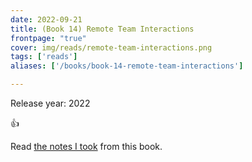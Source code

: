 ```yaml
---
date: 2022-09-21
title: (Book 14) Remote Team Interactions
frontpage: "true"
cover: img/reads/remote-team-interactions.png
tags: ['reads']
aliases: ['/books/book-14-remote-team-interactions']

---
```


Release year: 2022

👍

Read [the notes I took](https://drive.google.com/file/d/13GlXtQhAjeBYUHoxuvNTkHDzzAVBKw7j/view?usp=drive_link) from this book.
